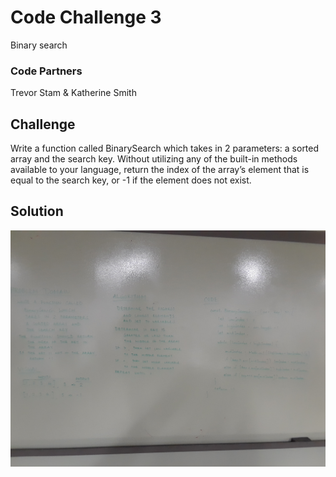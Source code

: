 # Code Challenge 3

Binary search

### Code Partners
Trevor Stam  & Katherine Smith

## Challenge

Write a function called BinarySearch which takes in 2 parameters: a sorted array and the search key. Without utilizing any of the built-in methods available to your language, return the index of the array’s element that is equal to the search key, or -1 if the element does not exist.

## Solution
![array_binary_search](./assets/array_binarysearch.jpg)
